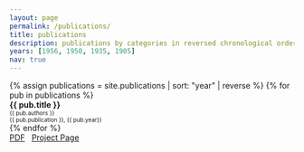 ```yaml
---
layout: page
permalink: /publications/
title: publications
description: publications by categories in reversed chronological order. generated by jekyll-scholar.
years: [1956, 1950, 1935, 1905]
nav: true
---
```


<div class="publications">
{% assign publications = site.publications | sort: "year" | reverse %}
{% for pub in publications %}
<div class="pubitem">
  <div class="pubtitle">
    <b>{{ pub.title }}</b>
  </div>
  <div class="pubauthors">
    <font size="-2">{{ pub.authors }}</font>
  </div>
  <div class="pubinfo">
    <font size="-2">{{ pub.publication }}, {{ pub.year}}</font>
  </div>
</div>
{% endfor %}

<div class="publinks">
  <a href="/download/{{ pub.slug}}.pdf"><i class="far fa-file-pdf"></i> PDF</a>&nbsp;&nbsp;
  <a href="{{pub.url}}"><i class="fas fa-link"></i> Project Page</a>
</div>
